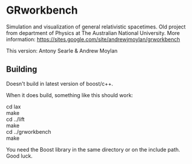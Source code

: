 GRworkbench
===========

Simulation and visualization of general relativistic spacetimes. Old project from department of Physics at The Australian National University. More information: https://sites.google.com/site/andrewjmoylan/grworkbench

This version: Antony Searle & Andrew Moylan

Building
--------

Doesn't build in latest version of boost/c++.

When it does build, something like this should work:

cd lax<br>
make<br>
cd ../lift<br>
make<br>
cd ../grworkbench<br>
make<br>

You need the Boost library in the same directory or on the include path. Good luck.
